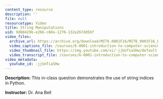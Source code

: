 ```yaml
---
content_type: resource
description: ''
file: null
resourcetype: Video
title: String Manipulations
uid: 9d60429b-e266-c60a-1276-132a267dd5bf
video_files:
  archive_url: https://archive.org/download/MIT6.0001F16/MIT6_0001F16_Lecture_03_exercise_01_300k.mp4
  video_captions_file: /courses/6-0001-introduction-to-computer-science-and-programming-in-python-fall-2016/07028c1bbcf759b2929b138cf76bd87b_-jjUoTiaSHw.vtt
  video_thumbnail_file: https://img.youtube.com/vi/-jjUoTiaSHw/default.jpg
  video_transcript_file: /courses/6-0001-introduction-to-computer-science-and-programming-in-python-fall-2016/7ff9a2472e419158191dab60691b41cf_-jjUoTiaSHw.pdf
video_metadata:
  youtube_id: -jjUoTiaSHw
---
```


**Description:** This in-class question demonstrates the use of string indices in Python.

**Instructor:** Dr. Ana Bell